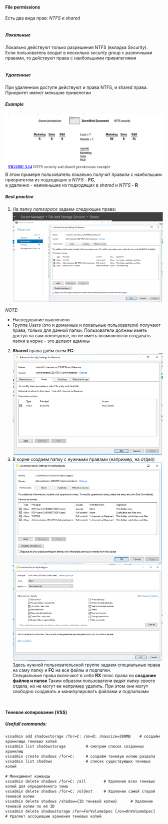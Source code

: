 #### File permissions
Есть два вида прав: *NTFS* и *shared*  
<br>

##### Локальные
Локально действуют только разрешения NTFS (вкладка *Security*).  
Если пользователь входит в несколько *security group* с различными правами, то действуют права с наибольшими привилегиями  
<br>

##### Удаленные
При удаленном доступе действуют и права NTFS, и shared права. Приоритет имеют меньшие привелегии
<br>

##### Example
![example](../images/file_permissions-example.png)
В этом примере пользователь локально получит правила с наибольшим приоритетом из подходящих в *NTFS* - **FC**,  
а удаленно - наименьшие из подходящих в *shared* и *NTFS* - **R**
<br>

##### Best practice
1. На папку *namespace* задаем следующие права:
![namespace NTFS](../images/namespace-ntfs.png)  

*NOTE:*  
* Наследование выключено
* Группа *Users* (это и доменные и локальные пользователи) получают права, только для данной папки. Пользователи должны иметь доступ на сам *namespace*, но не иметь возможности создавать папки в корне - это делают админы
2. **Shared** права даём всем **FC**:  
![shared permissions](../images/shared_permissions.png)
3. В корне создаем папку с нужными правами (например, на отдел)  
![department folder](../images/dep_dir.png)  
![special usergroup permissions](../images/spec_permissions.png)  
Здесь нужной пользовательской группе задаем специальные права на саму папку и **FC** на все файлы и подпапки.  
Специальные права включают в себя **RX** плюс права на **создание файлов и папок**
Таким образом пользователи видят папку своего отдела, но не могут ее например удалить. При этом они могут свободно создавать и манипулировать файлами и подпапками
<br>

#### Теневое копирование (VSS)
##### Usefull commands:
```
vssadmin add shadowstorage /for=C: /on=D: /maxsize=200MB    # создаём хранилище теневых копий
vssadmin list shadowstorage         # смотрим список созданных хранилищ
vssadmin create shadows /for=C:     # создаём теневую копию раздела
vssadmin list shadows               # список существующих теневых копий

# Менеджмент команды
vssadmin delete shadows /for=C: /all        # Удаление всех теневых копий для определённого тома
vssadmin delete shadows /for=C: /oldest     # Удаление самой старой теневой копии
vssadmin delete shadows /shadow={ID теневой копии}      # Удаление теневой копии по её ID
vssadmin delete shadowstorage /for=ForVolumeSpec [/on=OnVolumeSpec]     # Удаляет ассоциацию хранения теневых копий
```